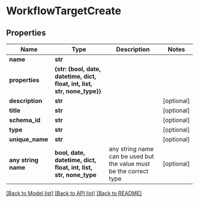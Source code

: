 # WorkflowTargetCreate


## Properties
Name | Type | Description | Notes
------------ | ------------- | ------------- | -------------
**name** | **str** |  | 
**properties** | **{str: (bool, date, datetime, dict, float, int, list, str, none_type)}** |  | 
**description** | **str** |  | [optional] 
**title** | **str** |  | [optional] 
**schema_id** | **str** |  | [optional] 
**type** | **str** |  | [optional] 
**unique_name** | **str** |  | [optional] 
**any string name** | **bool, date, datetime, dict, float, int, list, str, none_type** | any string name can be used but the value must be the correct type | [optional]

[[Back to Model list]](../README.md#documentation-for-models) [[Back to API list]](../README.md#documentation-for-api-endpoints) [[Back to README]](../README.md)


